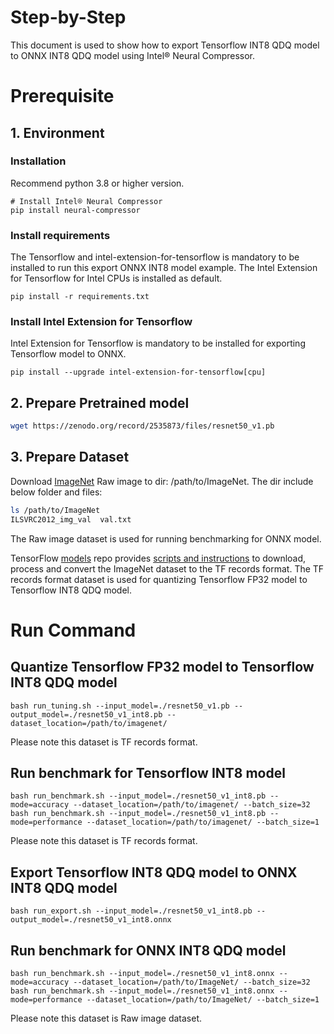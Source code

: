 Step-by-Step
============

This document is used to show how to export Tensorflow INT8 QDQ model to ONNX INT8 QDQ model using Intel® Neural Compressor.


# Prerequisite

## 1. Environment

### Installation
Recommend python 3.8 or higher version.
```shell
# Install Intel® Neural Compressor
pip install neural-compressor
```

### Install requirements
The Tensorflow and intel-extension-for-tensorflow is mandatory to be installed to run this export ONNX INT8 model example.
The Intel Extension for Tensorflow for Intel CPUs is installed as default.
```shell
pip install -r requirements.txt
```

### Install Intel Extension for Tensorflow
Intel Extension for Tensorflow is mandatory to be installed for exporting Tensorflow model to ONNX.
```shell
pip install --upgrade intel-extension-for-tensorflow[cpu]
```

## 2. Prepare Pretrained model

```bash
wget https://zenodo.org/record/2535873/files/resnet50_v1.pb
```

## 3. Prepare Dataset

Download [ImageNet](http://www.image-net.org/) Raw image to dir: /path/to/ImageNet. The dir include below folder and files:

```bash
ls /path/to/ImageNet
ILSVRC2012_img_val  val.txt
```
The Raw image dataset is used for running benchmarking for ONNX model.

TensorFlow [models](https://github.com/tensorflow/models) repo provides [scripts and instructions](https://github.com/tensorflow/models/tree/master/research/slim#an-automated-script-for-processing-imagenet-data) to download, process and convert the ImageNet dataset to the TF records format. The TF records format dataset is used for quantizing Tensorflow FP32 model to Tensorflow INT8 QDQ model.

# Run Command

## Quantize Tensorflow FP32 model to Tensorflow INT8 QDQ model
```shell
bash run_tuning.sh --input_model=./resnet50_v1.pb --output_model=./resnet50_v1_int8.pb --dataset_location=/path/to/imagenet/
```
Please note this dataset is TF records format.

## Run benchmark for Tensorflow INT8 model
```shell
bash run_benchmark.sh --input_model=./resnet50_v1_int8.pb --mode=accuracy --dataset_location=/path/to/imagenet/ --batch_size=32
bash run_benchmark.sh --input_model=./resnet50_v1_int8.pb --mode=performance --dataset_location=/path/to/imagenet/ --batch_size=1
```
Please note this dataset is TF records format.

## Export Tensorflow INT8 QDQ model to ONNX INT8 QDQ model
```shell
bash run_export.sh --input_model=./resnet50_v1_int8.pb --output_model=./resnet50_v1_int8.onnx
```

## Run benchmark for ONNX INT8 QDQ model
```shell
bash run_benchmark.sh --input_model=./resnet50_v1_int8.onnx --mode=accuracy --dataset_location=/path/to/ImageNet/ --batch_size=32
bash run_benchmark.sh --input_model=./resnet50_v1_int8.onnx --mode=performance --dataset_location=/path/to/ImageNet/ --batch_size=1
```
Please note this dataset is Raw image dataset.
